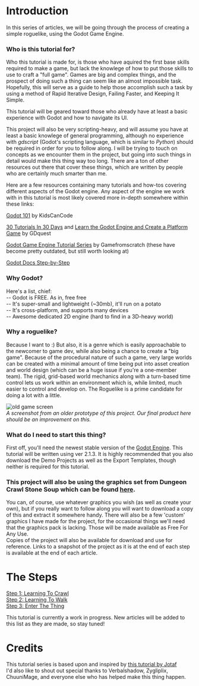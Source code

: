 <!--
.. title: Complete Roguelike Tutorial using Godot
.. slug: index
.. date: 2017-06-1 01:00:00 UTC
.. tags: 
.. category: 
.. link: 
.. description: 
.. type: text
-->

Introduction
=====

In this series of articles, we will be going through the process of creating a simple roguelike, using the Godot Game Engine.  

### Who is this tutorial for?
Who this tutorial is made for, is those who have aquired the first base skills required to make a game, but lack the knowlege of how to
put those skills to use to craft a "full game". Games are big and complex things, and the prospect of doing such a thing can seem like 
an almost impossible task.  Hopefully, this will serve as a guide to help those accomplish such a task by using a method of Rapid Iterative 
Design, Failing Faster, and Keeping It Simple.

This tutorial will be geared toward those who already have at least a basic experience with Godot and how to navigate its UI.

This project will also be very scripting-heavy, and will assume you have at least a basic knowlege of general programming, although no
experience with *gdscript* (Godot's scripting language, which is similar to *Python*) should be required in order for you to follow along. I will 
be trying to touch on concepts as we encounter them in the project, but going into such things in detail would make this thing way too long.
There are a ton of other resources out there that cover these things, which are written by people who are certainly much smarter than me.  

Here are a few resources containing many tutorials and how-tos covering different aspects of the Godot engine. Any aspect of the engine we work with in this tutorial is most likely covered more in-depth somewhere within these links:  

[Godot 101](https://www.youtube.com/playlist?list=PLsk-HSGFjnaFISfGRTXxp65FXOa9UkYc5) by KidsCanCode  

[30 Tutorials In 30 Days](https://www.youtube.com/playlist?list=PLhqJJNjsQ7KEr_YlibZ3SBuzfw9xwGduK) and [Learn the Godot Engine and Create a Platform Game](https://www.youtube.com/playlist?list=PLhqJJNjsQ7KEbSXHacP9eD37xyoPJz9gm) by GDquest  

[Godot Game Engine Tutorial Series](http://www.gamefromscratch.com/page/Godot-Game-Engine-tutorial-series.aspx) by Gamefromscratch (these have become pretty outdated, but still worth looking at)  

[Godot Docs Step-by-Step](http://docs.godotengine.org/en/stable/learning/step_by_step/index.html)  

### Why Godot?
Here's a list, chief:  
-- Godot is FREE. As in, free free  
-- It's super-small and lightweight (~30mb), it'll run on a potato  
-- It's cross-platform, and supports many devices  
-- Awesome dedicated 2D engine (hard to find in a 3D-heavy world)  

### Why a roguelike?
Because I want to :)  But also, it is a genre which is easily approachable to the newcomer to game dev, while also being a chance to create
a "big game". Because of the procedural nature of such a game, very large worlds can be created with a minimal amount of time being put into
asset creation and world design (which can be a huge issue if you're a one-member team). The rigid, grid-based world mechanics along with a turn-based time control lets us work within an environment
which is, while limited, much easier to control and develop on.  The Roguelike is a prime candidate for doing a lot with a little.  

![old game screen](https://github.com/YeOldeDM/lets-godot-roguelike/raw/master/img/oldgame.png)  
*A screenshot from an older prototype of this project. Our final product here should be an improvement on this.*  

### What do I need to start this thing?
First off, you'll need the newest stable version of the [Godot Engine](https://godotengine.org/). This tutorial will be written using ver 2.1.3.
It is highly recommended that you also download the Demo Projects as well as the Export Templates, though neither is required 
for this tutorial.  

### This project will also be using the graphics set from **Dungeon Crawl Stone Soup** which can be found [here](https://opengameart.org/content/dungeon-crawl-32x32-tiles).
You can, of course, use whatever graphics you wish (as well as create your own), but if you really want to follow along you will want to download a copy of this and extract it somewhere handy.  There will also be a few 'custom' graphics I have made for the project, for the occasional things we'll need that the graphics pack is lacking. Those will be made available as Free For Any Use.  
Copies of the project will also be available for download and use for reference. Links to a snapshot of the project as it is at the end of each step is available at the end of each article.  

The Steps
=====

[Step 1: Learning To Crawl](../step-1-setup.html)  
[Step 2: Learning To Walk](../step-2-collision.html)  
[Step 3: Enter The Thing](../step-3-things.html)  


This tutorial is currently a work in progress. New articles will be added to this list as they are made, so stay tuned!  



# Credits
This tutorial series is based upon and inspired by [this tutorial by Jotaf](http://www.roguebasin.com/index.php?title=Complete_Roguelike_Tutorial,_using_python%2Blibtcod)  
I'd also like to shout out special thanks to Verbalshadow, Zygliplix, ChuuniMage, and everyone else who has helped make this thing happen.  

